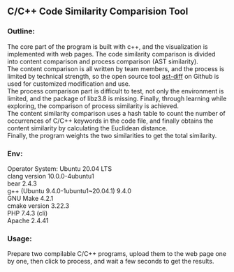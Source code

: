 ## C/C++ Code Similarity Comparision Tool

### Outline:
The core part of the program is built with c++, and the visualization is implemented with web pages.
The code similarity comparison is divided into content comparison and process comparison (AST similarity).   
The content comparison is all written by team members, and the process is limited by technical strength, 
so the open source tool [ast-diff](https://github.com/balayette/ast-diff) on Github is used for customized modification and use.  
The process comparison part is difficult to test, not only the environment is limited, 
and the package of libz3.8 is missing. Finally, through learning while exploring, 
the comparison of process similarity is achieved.   
The content similarity comparison uses a hash table to count the number of occurrences of C/C++ keywords in the code file, 
and finally obtains the content similarity by calculating the Euclidean distance.   
Finally, the program weights the two similarities to get the total similarity.
### Env:
Operator System: Ubuntu 20.04 LTS  
clang version 10.0.0-4ubuntu1  
bear 2.4.3  
g++ (Ubuntu 9.4.0-1ubuntu1~20.04.1) 9.4.0  
GNU Make 4.2.1  
cmake version 3.22.3  
PHP 7.4.3 (cli)  
Apache 2.4.41  
### Usage:
Prepare two compilable C/C++ programs, upload them to the web page one by one, then click to process, and wait a few seconds to get the results.  


